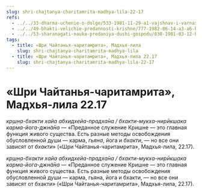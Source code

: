 ```yaml
---
slug: shri-chajtanya-charitamrita-madhya-lila-22-17
refs:
  - ../../33-dharma-uchenie-o-dolge/533-1981-11-29-a1-vajshnav-i-varnashrama.md
  - ../../49-bhakti-velichie-predannosti-krishne/777-1982-06-14-a3-a6-bez-svyazi-s-predannostyu-znanie-i-otrechenie-karma-i-joga-lisheny-tsennosti.md
  - ../../53-sharanagati-nauka-predaniya-dushi-gospodu/830-1981-03-12-b1-znanie-mozhet-ispolzovatsya-v-sluzhenii-no-fundament-eto-sharanagati.md
tags:
  - title: «Шри Чайтанья-чаритамрита», Мадхья-лила
    slug: shri-chajtanya-charitamrita-madhya-lila
  - title: «Шри Чайтанья-чаритамрита», Мадхья-лила 22.17
    slug: shri-chajtanya-charitamrita-madhya-lila-22-17
---
```


# «Шри Чайтанья-чаритамрита», Мадхья-лила 22.17

*кр̣ш̣н̣а-бхакти хайа абхидхейа-прадха̄на / бхакти-мукха-нирӣкш̣ака карма-йога-джн̃а̄на* — «Преданное служение Кришне — это главная функция живого существа. Есть разные методы освобождения обусловленной души — карма, *гьяна*, йога и *бхакти*, — но все они зависят от *бхакти*» («Шри Чайтанья-чаритамрита», Мадхья-лила, 22.17).

*кр̣ш̣н̣а-бхакти хайа абхидхейа-прадха̄на / бхакти-мукха-нирӣкш̣ака карма-йога-джн̃а̄на* — «Преданное служение Кришне — это главная функция живого существа. Есть разные методы освобождения обусловленной души — карма, гьяна, йога и бхакти, — но все они зависят от бхакти» («Шри Чайтанья-чаритамрита», Мадхья-лила, 22.17).

